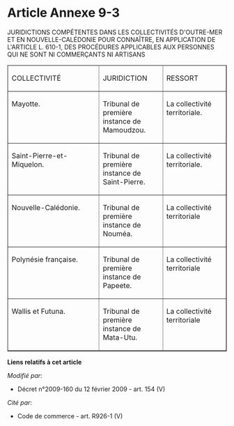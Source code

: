 # Article Annexe 9-3

JURIDICTIONS COMPÉTENTES DANS LES COLLECTIVITÉS D'OUTRE-MER ET EN NOUVELLE-CALÉDONIE POUR CONNAÎTRE, EN APPLICATION DE
L'ARTICLE L. 610-1, DES PROCÉDURES APPLICABLES AUX PERSONNES QUI NE SONT NI COMMERÇANTS NI ARTISANS

<table cellpadding="0" align="center" border="1" width="740" cellspacing="1">
  <thead>
    <tr>
      <td width="195">

COLLECTIVITÉ 

</td>
      <td width="130">

JURIDICTION 

</td>
      <td width="130">

RESSORT 

</td>
    </tr>
  </thead>
  <tbody>
    <tr>
      <td valign="top">

Mayotte. 

</td>
      <td valign="top">

Tribunal de première instance de Mamoudzou. 

</td>
      <td valign="top">

La collectivité territoriale. 

</td>
    </tr>
    <tr>
      <td valign="top">

Saint-Pierre-et-Miquelon. 

</td>
      <td valign="top">

Tribunal de première instance de Saint-Pierre. 

</td>
      <td valign="top">

La collectivité territoriale. 

</td>
    </tr>
    <tr>
      <td valign="top">

Nouvelle-Calédonie. 

</td>
      <td valign="top">

Tribunal de première instance de Nouméa. 

</td>
      <td valign="top">

La collectivité territoriale 

</td>
    </tr>
    <tr>
      <td valign="top">

Polynésie française. 

</td>
      <td valign="top">

Tribunal de première instance de Papeete. 

</td>
      <td valign="top">

La collectivité territoriale 

</td>
    </tr>
    <tr>
      <td valign="top">

Wallis et Futuna. 

</td>
      <td valign="top">

Tribunal de première instance de Mata-Utu. 

</td>
      <td valign="top">

La collectivité territoriale

</td>
    </tr>
  </tbody>
</table>

**Liens relatifs à cet article**

_Modifié par_:

  - Décret n°2009-160 du 12 février 2009 - art. 154 (V)

_Cité par_:

  - Code de commerce - art. R926-1 (V)
